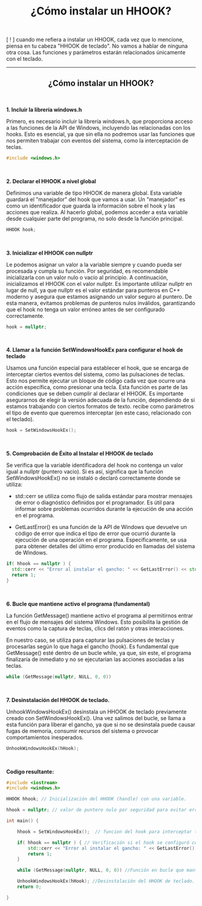 <h1 align="center"> ¿Cómo instalar un HHOOK? </h1> <br>

[ ! ] cuando me refiera a instalar un HHOOK, cada vez que lo mencione, piensa en tu cabeza "HHOOK de teclado". No vamos a hablar de ninguna otra cosa. Las funciones y parámetros estarán relacionados únicamente con el teclado.

---

<h2 align="center"> ¿Cómo instalar un HHOOK? </h2> <br>

**1. Incluir la librería windows.h**

Primero, es necesario incluir la librería windows.h, que proporciona acceso a las funciones de la API de Windows, incluyendo las relacionadas con los hooks. Esto es esencial, ya que sin ella no podremos usar las funciones que nos permiten trabajar con eventos del sistema, como la interceptación de teclas.

```c++
#include <windows.h>
```

<br>

**2. Declarar el HHOOK a nivel global**

Definimos una variable de tipo HHOOK de manera global. Esta variable guardará el "manejador" del hook que vamos a usar. Un "manejador" es como un identificador que guarda la información sobre el hook y las acciones que realiza. Al hacerlo global, podemos acceder a esta variable desde cualquier parte del programa, no solo desde la función principal.

```c++
HHOOK hook;
```

<br>

**3. Inicializar el HHOOK con nullptr**

Le podemos asignar un valor a la variable siempre y cuando pueda ser procesada y cumpla su función. Por seguridad, es recomendable inicializarla con un valor nulo o vacío al principio. A continuación, inicializamos el HHOOK con el valor nullptr. Es importante utilizar nullptr en lugar de null, ya que nullptr es el valor estándar para punteros en C++ moderno y asegura que estamos asignando un valor seguro al puntero. De esta manera, evitamos problemas de punteros nulos inválidos, garantizando que el hook no tenga un valor erróneo antes de ser configurado correctamente.

```c++
hook = nullptr;
```

<br>

**4. Llamar a la función SetWindowsHookEx para configurar el hook de teclado**

Usamos una función especial para establecer el hook, que se encarga de interceptar ciertos eventos del sistema, como las pulsaciones de teclas. Esto nos permite ejecutar un bloque de código cada vez que ocurre una acción específica, como presionar una tecla. Esta función es parte de las condiciones que se deben cumplir al declarar el HHOOK. Es importante asegurarnos de elegir la versión adecuada de la función, dependiendo de si estamos trabajando con ciertos formatos de texto. recibe como parámetros el tipo de evento que queremos interceptar (en este caso, relacionado con el teclado).

```c++
hook = SetWindowsHookEx();
```

<br>

**5. Comprobación de Éxito al Instalar el HHOOK de teclado**

Se verifica que la variable identificadora del hook no contenga un valor igual a nullptr (puntero vacio). Si es así, significa que la función SetWindowsHookEx() no se instaló o declaró correctamente donde se utiliza:

- std::cerr se utiliza como flujo de salida estándar para mostrar mensajes de error o diagnóstico definidos por el programador. Es útil para informar sobre problemas ocurridos durante la ejecución de una acción en el programa.

- GetLastError() es una función de la API de Windows que devuelve un código de error que indica el tipo de error que ocurrió durante la ejecución de una operación en el programa. Específicamente, se usa para obtener detalles del último error producido en llamadas del sistema de Windows.

```c++
if( hhook == nullptr ) {
  std::cerr << "Error al instalar el gancho: " << GetLastError() << std::endl;
  return 1;
}
```

<br>

**6. Bucle que mantiene activo el programa (fundamental)**

La función GetMessage() mantiene activo el programa al permitirnos entrar en el flujo de mensajes del sistema Windows. Esto posibilita la gestión de eventos como la captura de teclas, clics del ratón y otras interacciones.

En nuestro caso, se utiliza para capturar las pulsaciones de teclas y procesarlas según lo que haga el gancho (hook). Es fundamental que GetMessage() esté dentro de un bucle while, ya que, sin este, el programa finalizaría de inmediato y no se ejecutarían las acciones asociadas a las teclas.

```c++
while (GetMessage(nullptr, NULL, 0, 0))
```

<br>

**7. Desinstalación del HHOOK de teclado.**

UnhookWindowsHookEx() desinstala un HHOOK de teclado previamente creado con SetWindowsHookEx(). Una vez salimos del bucle, se llama a esta función para liberar el gancho, ya que si no se desinstala puede causar fugas de memoria, consumir recursos del sistema o provocar comportamientos inesperados.

```c++
UnhookWindowsHookEx(hHook);
```

<br>

**Codigo resultante:**

```c++
#include <iostream>
#include <windows.h>

HHOOK hhook; // Inicialización del HHOOK (handle) con una variable.

hhook = nullptr; // valor de puntero nulo por seguridad para evitar errores.

int main() {

    hhook = SetWindowsHookEx();  // funcion del hook para interceptar teclas.

    if( hhook == nullptr ) { // Verificación si el hook se configuró correctamente.
        std::cerr << "Error al instalar el gancho: " << GetLastError() << std::endl; //Salida estándar de errores.
        return 1;
    }

    while (GetMessage(nullptr, NULL, 0, 0)) //Función en bucle que mantiene el programa activo.

    UnhookWindowsHookEx(hHook); //Desinstalación del HHOOK de teclado.
    return 0;

}
```
